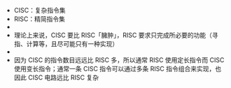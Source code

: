 - CISC：复杂指令集  
- RISC：精简指令集  
-  
- 理论上来说，CISC 要比 RISC「臃肿」，RISC 要求只完成所必要的功能（寻指、计算等，且尽可能只有一种实现）  
-  
- 因为 CISC 的指令数目远远比 RISC 多，所以通常 RISC 使用定长指令而 CISC 使用变长指令；通常一条 CISC 指令可以通过多条 RISC 指令组合来实现，也因此 CISC 电路远比 RISC 复杂  
